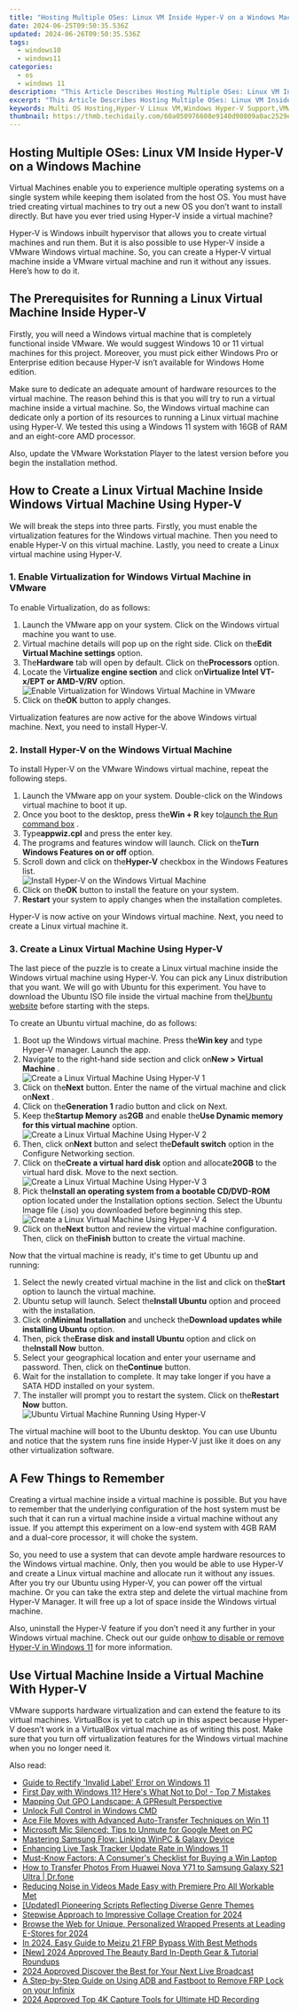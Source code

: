```yaml
---
title: "Hosting Multiple OSes: Linux VM Inside Hyper-V on a Windows Machine"
date: 2024-06-25T09:50:35.536Z
updated: 2024-06-26T09:50:35.536Z
tags:
  - windows10
  - windows11
categories:
  - os
  - windows 11
description: "This Article Describes Hosting Multiple OSes: Linux VM Inside Hyper-V on a Windows Machine"
excerpt: "This Article Describes Hosting Multiple OSes: Linux VM Inside Hyper-V on a Windows Machine"
keywords: Multi OS Hosting,Hyper-V Linux VM,Windows Hyper-V Support,VMware Linux Integration,Linux Virtualization,Cross-Platform Virtualization,Operating Systems in One PC
thumbnail: https://thmb.techidaily.com/60a050976608e9140d90809a0ac2529ef41e9995b243e26e295a790742b88b8b.jpg
---
```


## Hosting Multiple OSes: Linux VM Inside Hyper-V on a Windows Machine

 Virtual Machines enable you to experience multiple operating systems on a single system while keeping them isolated from the host OS. You must have tried creating virtual machines to try out a new OS you don’t want to install directly. But have you ever tried using Hyper-V inside a virtual machine?

 Hyper-V is Windows inbuilt hypervisor that allows you to create virtual machines and run them. But it is also possible to use Hyper-V inside a VMware Windows virtual machine. So, you can create a Hyper-V virtual machine inside a VMware virtual machine and run it without any issues. Here’s how to do it.

## The Prerequisites for Running a Linux Virtual Machine Inside Hyper-V

 Firstly, you will need a Windows virtual machine that is completely functional inside VMware. We would suggest Windows 10 or 11 virtual machines for this project. Moreover, you must pick either Windows Pro or Enterprise edition because Hyper-V isn’t available for Windows Home edition.

 Make sure to dedicate an adequate amount of hardware resources to the virtual machine. The reason behind this is that you will try to run a virtual machine inside a virtual machine. So, the Windows virtual machine can dedicate only a portion of its resources to running a Linux virtual machine using Hyper-V. We tested this using a Windows 11 system with 16GB of RAM and an eight-core AMD processor.

 Also, update the VMware Workstation Player to the latest version before you begin the installation method.

## How to Create a Linux Virtual Machine Inside Windows Virtual Machine Using Hyper-V

 We will break the steps into three parts. Firstly, you must enable the virtualization features for the Windows virtual machine. Then you need to enable Hyper-V on this virtual machine. Lastly, you need to create a Linux virtual machine using Hyper-V.

### 1\. Enable Virtualization for Windows Virtual Machine in VMware

To enable Virtualization, do as follows:

1. Launch the VMware app on your system. Click on the Windows virtual machine you want to use.
2. Virtual machine details will pop up on the right side. Click on the**Edit Virtual Machine settings** option.
3. The**Hardware** tab will open by default. Click on the**Processors** option.
4. Locate the V**irtualize engine section** and click on**Virtualize Intel VT-x/EPT or AMD-V/RV** option.  
![Enable Virtualization for Windows Virtual Machine in VMware](https://static1.makeuseofimages.com/wordpress/wp-content/uploads/2022/11/enable-virtualization-for-windows-virtual-machine-in-vmware.jpg)
5. Click on the**OK** button to apply changes.

 Virtualization features are now active for the above Windows virtual machine. Next, you need to install Hyper-V.

### 2\. Install Hyper-V on the Windows Virtual Machine

 To install Hyper-V on the VMware Windows virtual machine, repeat the following steps.

1. Launch the VMware app on your system. Double-click on the Windows virtual machine to boot it up.
2. Once you boot to the desktop, press the**Win + R** key to[launch the Run command box](https://www.makeuseof.com/windows-open-run-command-dialog-box/) .
3. Type**appwiz.cpl** and press the enter key.
4. The programs and features window will launch. Click on the**Turn Windows Features on or off** option.
5. Scroll down and click on the**Hyper-V** checkbox in the Windows Features list.  
![Install Hyper-V on the Windows Virtual Machine](https://static1.makeuseofimages.com/wordpress/wp-content/uploads/2022/11/install-hyper-v-on-the-windows-virtual-machine.jpg)
6. Click on the**OK** button to install the feature on your system.
7. **Restart** your system to apply changes when the installation completes.

 Hyper-V is now active on your Windows virtual machine. Next, you need to create a Linux virtual machine it.

### 3\. Create a Linux Virtual Machine Using Hyper-V

 The last piece of the puzzle is to create a Linux virtual machine inside the Windows virtual machine using Hyper-V. You can pick any Linux distribution that you want. We will go with Ubuntu for this experiment. You have to download the Ubuntu ISO file inside the virtual machine from the[Ubuntu website](https://ubuntu.com/download/desktop) before starting with the steps.

To create an Ubuntu virtual machine, do as follows:

1. Boot up the Windows virtual machine. Press the**Win key** and type Hyper-V manager. Launch the app.
2. Navigate to the right-hand side section and click on**New > Virtual Machine** .  
![Create a Linux Virtual Machine Using Hyper-V 1](https://static1.makeuseofimages.com/wordpress/wp-content/uploads/2022/11/create-a-linux-virtual-machine-using-hyper-v-1.jpg)
3. Click on the**Next** button. Enter the name of the virtual machine and click on**Next** .
4. Click on the**Generation 1** radio button and click on Next.
5. Keep the**Startup Memory** as**2GB** and enable the**Use Dynamic memory for this virtual machine** option.  
![Create a Linux Virtual Machine Using Hyper-V 2](https://static1.makeuseofimages.com/wordpress/wp-content/uploads/2022/11/create-a-linux-virtual-machine-using-hyper-v-2.jpg)
6. Then, click on**Next** button and select the**Default switch** option in the Configure Networking section.
7. Click on the**Create a virtual hard disk** option and allocate**20GB** to the virtual hard disk. Move to the next section.  
![Create a Linux Virtual Machine Using Hyper-V 3](https://static1.makeuseofimages.com/wordpress/wp-content/uploads/2022/11/create-a-linux-virtual-machine-using-hyper-v-3.jpg)
8. Pick the**Install an operating system from a bootable CD/DVD-ROM** option located under the Installation options section. Select the Ubuntu Image file (.iso) you downloaded before beginning this step.  
![Create a Linux Virtual Machine Using Hyper-V 4](https://static1.makeuseofimages.com/wordpress/wp-content/uploads/2022/11/create-a-linux-virtual-machine-using-hyper-v-4.jpg)
9. Click on the**Next** button and review the virtual machine configuration. Then, click on the**Finish** button to create the virtual machine.

 Now that the virtual machine is ready, it's time to get Ubuntu up and running:

1. Select the newly created virtual machine in the list and click on the**Start** option to launch the virtual machine.
2. Ubuntu setup will launch. Select the**Install Ubuntu** option and proceed with the installation.
3. Click on**Minimal Installation** and uncheck the**Download updates while installing Ubuntu** option.
4. Then, pick the**Erase disk and install Ubuntu** option and click on the**Install Now** button.
5. Select your geographical location and enter your username and password. Then, click on the**Continue** button.
6. Wait for the installation to complete. It may take longer if you have a SATA HDD installed on your system.
7. The installer will prompt you to restart the system. Click on the**Restart Now** button.  
![Ubuntu Virtual Machine Running Using Hyper-V](https://static1.makeuseofimages.com/wordpress/wp-content/uploads/2022/11/ubuntu-virtual-machine-running-using-hyper-v.jpg)

 The virtual machine will boot to the Ubuntu desktop. You can use Ubuntu and notice that the system runs fine inside Hyper-V just like it does on any other virtualization software.

## A Few Things to Remember

 Creating a virtual machine inside a virtual machine is possible. But you have to remember that the underlying configuration of the host system must be such that it can run a virtual machine inside a virtual machine without any issue. If you attempt this experiment on a low-end system with 4GB RAM and a dual-core processor, it will choke the system.

 So, you need to use a system that can devote ample hardware resources to the Windows virtual machine. Only, then you would be able to use Hyper-V and create a Linux virtual machine and allocate run it without any issues. After you try our Ubuntu using Hyper-V, you can power off the virtual machine. Or you can take the extra step and delete the virtual machine from Hyper-V Manager. It will free up a lot of space inside the Windows virtual machine.

 Also, uninstall the Hyper-V feature if you don’t need it any further in your Windows virtual machine. Check out our guide on[how to disable or remove Hyper-V in Windows 11](https://www.makeuseof.com/windows-11-disable-hyper-v/) for more information.

## Use Virtual Machine Inside a Virtual Machine With Hyper-V

 VMware supports hardware virtualization and can extend the feature to its virtual machines. VirtualBox is yet to catch up in this aspect because Hyper-V doesn’t work in a VirtualBox virtual machine as of writing this post. Make sure that you turn off virtualization features for the Windows virtual machine when you no longer need it.


<ins class="adsbygoogle"
     style="display:block"
     data-ad-format="autorelaxed"
     data-ad-client="ca-pub-7571918770474297"
     data-ad-slot="1223367746"></ins>



<ins class="adsbygoogle"
     style="display:block"
     data-ad-client="ca-pub-7571918770474297"
     data-ad-slot="8358498916"
     data-ad-format="auto"
     data-full-width-responsive="true"></ins>

<span class="atpl-alsoreadstyle">Also read:</span>
<div><ul>
<li><a href="https://win11.techidaily.com/guide-to-rectify-invalid-label-error-on-windows-11/"><u>Guide to Rectify 'Invalid Label' Error on Windows 11</u></a></li>
<li><a href="https://win11.techidaily.com/first-day-with-windows-11-heres-what-not-to-do-top-7-mistakes/"><u>First Day with Windows 11? Here's What Not to Do! - Top 7 Mistakes</u></a></li>
<li><a href="https://win11.techidaily.com/mapping-out-gpo-landscape-a-gpresult-perspective/"><u>Mapping Out GPO Landscape: A GPResult Perspective</u></a></li>
<li><a href="https://win11.techidaily.com/unlock-full-control-in-windows-cmd/"><u>Unlock Full Control in Windows CMD</u></a></li>
<li><a href="https://win11.techidaily.com/ace-file-moves-with-advanced-auto-transfer-techniques-on-win-11/"><u>Ace File Moves with Advanced Auto-Transfer Techniques on Win 11</u></a></li>
<li><a href="https://win11.techidaily.com/microsoft-mic-silenced-tips-to-unmute-for-google-meet-on-pc/"><u>Microsoft Mic Silenced: Tips to Unmute for Google Meet on PC</u></a></li>
<li><a href="https://win11.techidaily.com/mastering-samsung-flow-linking-winpc-and-galaxy-device/"><u>Mastering Samsung Flow: Linking WinPC & Galaxy Device</u></a></li>
<li><a href="https://win11.techidaily.com/enhancing-live-task-tracker-update-rate-in-windows-11/"><u>Enhancing Live Task Tracker Update Rate in Windows 11</u></a></li>
<li><a href="https://win11.techidaily.com/must-know-factors-a-consumers-checklist-for-buying-a-win-laptop/"><u>Must-Know Factors: A Consumer's Checklist for Buying a Win Laptop</u></a></li>
<li><a href="https://android-transfer.techidaily.com/how-to-transfer-photos-from-huawei-nova-y71-to-samsung-galaxy-s21-ultra-drfone-by-drfone-transfer-from-android-transfer-from-android/"><u>How to Transfer Photos From Huawei Nova Y71 to Samsung Galaxy S21 Ultra | Dr.fone</u></a></li>
<li><a href="https://voice-adjusting.techidaily.com/reducing-noise-in-videos-made-easy-with-premiere-pro-all-workable-met/"><u>Reducing Noise in Videos Made Easy with Premiere Pro All Workable Met</u></a></li>
<li><a href="https://extra-skills.techidaily.com/updated-pioneering-scripts-reflecting-diverse-genre-themes/"><u>[Updated] Pioneering Scripts Reflecting Diverse Genre Themes</u></a></li>
<li><a href="https://extra-approaches.techidaily.com/stepwise-approach-to-impressive-collage-creation-for-2024/"><u>Stepwise Approach to Impressive Collage Creation for 2024</u></a></li>
<li><a href="https://extra-resources.techidaily.com/browse-the-web-for-unique-personalized-wrapped-presents-at-leading-e-stores-for-2024/"><u>Browse the Web for Unique, Personalized Wrapped Presents at Leading E-Stores for 2024</u></a></li>
<li><a href="https://android-frp.techidaily.com/in-2024-easy-guide-to-meizu-21-frp-bypass-with-best-methods-by-drfone-android/"><u>In 2024, Easy Guide to Meizu 21 FRP Bypass With Best Methods</u></a></li>
<li><a href="https://youtube-webster.techidaily.com/024-approved-the-beauty-bard-in-depth-gear-and-tutorial-roundups/"><u>[New] 2024 Approved  The Beauty Bard  In-Depth Gear & Tutorial Roundups</u></a></li>
<li><a href="https://visual-screen-recording.techidaily.com/2024-approved-discover-the-best-for-your-next-live-broadcast/"><u>2024 Approved  Discover the Best for Your Next Live Broadcast</u></a></li>
<li><a href="https://bypass-frp.techidaily.com/a-step-by-step-guide-on-using-adb-and-fastboot-to-remove-frp-lock-on-your-infinix-by-drfone-android/"><u>A Step-by-Step Guide on Using ADB and Fastboot to Remove FRP Lock on your Infinix</u></a></li>
<li><a href="https://remote-screen-capture.techidaily.com/2024-approved-top-4k-capture-tools-for-ultimate-hd-recording/"><u>2024 Approved  Top 4K Capture Tools for Ultimate HD Recording</u></a></li>
</ul></div>
